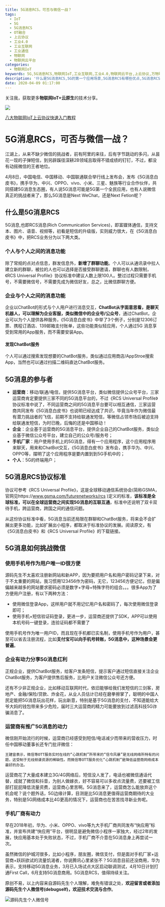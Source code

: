 ```yaml
---
title: 5G消息RCS，可否与微信一战？
tags:
  - IoT
  - 5G
  - 5G消息RCS
  - OT融合
  - 上云协议
  - 工业4.0
  - 工业互联网
  - 工业通信
  - 物联网
  - 物联网云平台
categories:
  - 物联网IoT
keywords: 5G,5G消息RCS,物联网IoT,工业互联网,工业4.0,物联网云平台,上云协议,万物联网
description: '什么是5G消息RCS,5G的第一个应用场景,5G消息RCS有哪些优点,5G消息RCS如何挑战微信'
date: 2020-04-09 01:17:00
---
```


关注我，获取更多**物联网IoT+云原生**的技术分享。

![](/images/wx.jpg)

[八大物联网IoT上云协议快速入门教程](/2020/03/23/Protocol_guide/)

# 5G消息RCS，可否与微信一战？

江湖上，从来不缺少微信的挑战者，前有阿里的来往，后有字节跳动的多闪，从昙花一现的子弹短信，到另辟蹊径深耕2B领域且取得不错成绩的钉钉，不过，都没有动摇微信的王者地位。

4月8日，中国电信、中国移动、中国联通联合举行线上发布会，发布《5G消息白皮书》，携手华为、中兴、OPPO、vivo、小米、三星、魅族等行业合作伙伴，共同搭建5G消息生态圈，有人说5G消息可能是5G第一个全民应用，也有人说微信真正的挑战者来了，那么5G消息是Next WeChat，还是Next Fetion呢？

## 什么是5G消息RCS
5G消息,也即RCS消息(Rich Communication Services)，即富媒体通信，支持文本、图片、语音、视频等，初看是短信的升级版，实则威力很大，在《5G消息白皮书》中，把RCS业务分为以下两大类。

### 个人与个人之间的消息功能
除了常规的点对点信息，群发信息外，**新增了群聊功能**。个人可以从通讯录中拉人建立新的群聊，被拉的人也可以选择是否接受群聊邀请，群聊也有人数限制，《RCS Universal Profile》协议标准中建议人数上限100人。整过过程只需要手机号，不需要微信号，不需要先成为微信好友，总之，比微信群聊方便。

### 企业与个人之间的消息功能
企业以ChatBot的形式与个人用户进行消息交互，**ChatBot从字面意思看，是聊天机器人，可以理解为企业客服，类似微信中的企业号/公众号**，通过ChatBot，企业可以为个人提供各种服务，《5G消息白皮书》中举了3个例子，分别是12306订票、携程订酒店、139邮箱支付账单，这些功能类似轻应用，个人通过5G 消息享受到常用的App服务，而不需要安装App。

#### 发现ChatBot服务
个人可以通过搜索发现想要的ChatBot服务，类似通过应用商店/AppStroe搜索App，当然也可以通过扫描二维码直达ChatBot服务。

## 5G消息的参与者
- **运营商**：移动/联通/电信，提供5G消息平台，类似微信提供公众号平台，三家运营商肯定要提供三家不同的5G消息平台的，不过《RCS Universal Profile》协议标准中说了，不同运营商之间的5G消息平台要可以相互通信，三家运营商共同发布《5G消息白皮书》也说明已经达成了共识，毕竟当年作为微信最有潜力挑战者的飞信，前期不支持给联通发短信，等微信占领市场后被迫支持给联通发短信，为时已晚，后悔的还是中国移动！
- **企业**：企业基于运营商的5G消息平台，提供企业自己的ChatBot服务，类似企业基于微信公众号平台，建立自己的公众号/服务号；
- **手机厂家**：用户使用手机上的5G消息，得有一个应用程序，这个应用程序用来聊天，用来和ChatBot交互，《5G消息白皮书》发布会，携手华为、中兴、OPPO等，摆明了这个应用程序是要内置到到5G手机中的；
- **个人**：5G的终端用户；

## 5G消息RCS协议标准
协议可参考《RCS Universal Profile》，这是全球移动通信系统协会(简称GSMA，官网见https://www.gsma.com/futurenetworks/rcs )定义的标准，**该标准是全球标准，可以在全球运营商之间实现5G消息的互联互通**，标准中还说明了双卡双待手机，跨运营商，跨国之间的通信问题。

从这份协议标准中看，5G消息当前还局限在群聊和ChatBot服务，将来会不会扩展出更多功能，比如扩展出小程序，都取决于标准协议的发展。阅读原文，有《5G消息白皮书》和《RCS Universal Profile》的下载链接。

## 5G消息如何挑战微信

### 使用手机号作为用户唯一ID很方便
源码先生不太喜欢注册新网站和新APP，因为要把用户名和用户密码记录下来，对于不太重要的网站，我习惯用123456作为密码，无它，123456方便记忆，但是偏偏越来越多的网站要求密码必须是数字+字母+特殊字符的组合。。。很多App为了方便用户注册，有以下两种方法：

- 使用微信登录App，这样用户就不用记忆用户名和密码了，每次使用微信登录即可；
- 使用手机+短信验证码登录，更进一步，运营商还提供了SDK，APP可以使用本机号码一键登录，连验证码都不需要了

使用手机号作为唯一用户ID，而且现在手机都已实名制，使用手机号作为用户，甚至可以省去注册流程，比如**支付宝可以向手机号转账，5G消息中，这种场景会更普遍**。

### 企业有动力分享5G消息红利
正规企业，提供ChatBot服务，给客户发条短信，提示客户通过短信直接关注企业ChatBot服务，为客户提供售后服务，比用户关注微信公众号还方便。

还有不少非正规企业，比如移动互联网时代，依旧能够给我们发短信的三剑客，房地产、金融/保险/贷款、炸金花，从业人员估计已经在磨拳擦掌了，聪明的中国人民定能把5G消息玩出花样，玩出新意，特别是基于5G消息的支付，不知道能给大爷大妈的钱包带来多少危险，届时三大运营商的精力可能要放到过滤高科技5G诈骗消息了。

### 运营商有推广5G消息的动力
微信刚开始流行的时候，运营商已经感受到短信/电话减少而带来的营收压力，时任中国移动董事长还专门批评微信：
```
王建宙表示，微信等OTT服务实时在线的“心跳机制”所带来的“信令风暴”是无线网络所特有的问题，这受制于无线频谱资源的稀缺性。而微信等OTT服务优化“心跳机制”是降低运营商网络成本最好的办法。
```
运营商花了大量成本建立3G/4G网络后，短信没人发了，电话也被微信通话代替，成就了微信和抖音，为别人做嫁衣，好不容易可以多收点流量费，还要被工信部打屁屁降低流量资费，运营商心里苦啊。5G消息来了，运营商怎么能放弃这个机会呢？说个题外话，5G边缘计算，目测是比5G消息更值得运营商期待的大业务，特别是5G网络成本比4G更高的情况下，运营商也在苦苦找寻新业务呢。

### 手机厂商有动力
早在2018年初，华为、小米、OPPO、vivo等九大手机厂商共同发布“快应用”标准，并宣布共建“快应用”平台，很明显是避免微信小程序一家独大，经过2年的发展，快应用基本处于失败状态，不过，手机厂商不介意在5G消息身上再尝试一次。

虽然微信的护城河很多，比如小程序，朋友圈，微信支付，但是面对手机厂家+运营商+跃跃欲试的流量饥渴者，你说腾讯心里紧张不？5G消息目前还没商用，华为表示，支持移动5G消息业务，3月已入场试点大区启动联调测试，4月10日计划打通First Call，6月支持5G消息商用。5G消息RCS，值得持续关注。

原创不易，以上内容来自源码先生个人理解，难免有错误之处，**欢迎留言或者添加源码先生个人微信号(debugself)，欢迎技术交流与合作**。

![源码先生个人微信号](/images/wp/wxgzh.png)